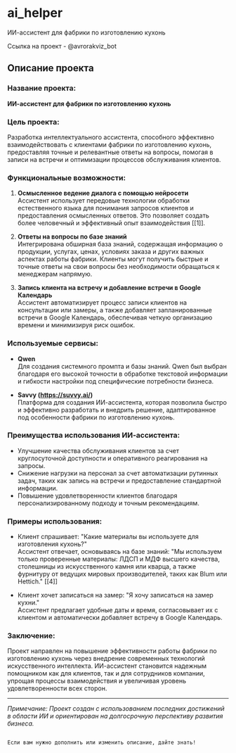 # ai_helper


ИИ-ассистент для фабрики по изготовлению кухонь

Ссылка на проект - @avrorakviz_bot

## Описание проекта

### Название проекта:
**ИИ-ассистент для фабрики по изготовлению кухонь**

### Цель проекта:
Разработка интеллектуального ассистента, способного эффективно взаимодействовать с клиентами фабрики по изготовлению кухонь, предоставляя точные и релевантные ответы на вопросы, помогая в записи на встречи и оптимизации процессов обслуживания клиентов.

### Функциональные возможности:

1. **Осмысленное ведение диалога с помощью нейросети**  
   Ассистент использует передовые технологии обработки естественного языка для понимания запросов клиентов и предоставления осмысленных ответов. Это позволяет создать более человечный и эффективный опыт взаимодействия [[1]].

2. **Ответы на вопросы по базе знаний**  
   Интегрирована обширная база знаний, содержащая информацию о продукции, услугах, ценах, условиях заказа и других важных аспектах работы фабрики. Клиенты могут получить быстрые и точные ответы на свои вопросы без необходимости обращаться к менеджерам напрямую.

3. **Запись клиента на встречу и добавление встречи в Google Календарь**  
   Ассистент автоматизирует процесс записи клиентов на консультации или замеры, а также добавляет запланированные встречи в Google Календарь, обеспечивая четкую организацию времени и минимизируя риск ошибок.

### Используемые сервисы:

- **Qwen**  
  Для создания системного промпта и базы знаний. Qwen был выбран благодаря его высокой точности в обработке текстовой информации и гибкости настройки под специфические потребности бизнеса.

- **Savvy (https://suvvy.ai/)**  
  Платформа для создания ИИ-ассистента, которая позволила быстро и эффективно разработать и внедрить решение, адаптированное под особенности фабрики по изготовлению кухонь.

### Преимущества использования ИИ-ассистента:

- Улучшение качества обслуживания клиентов за счет круглосуточной доступности и оперативного реагирования на запросы.
- Снижение нагрузки на персонал за счет автоматизации рутинных задач, таких как запись на встречи и предоставление стандартной информации.
- Повышение удовлетворенности клиентов благодаря персонализированному подходу и точным рекомендациям.

### Примеры использования:

- Клиент спрашивает: "Какие материалы вы используете для изготовления кухонь?"  
  Ассистент отвечает, основываясь на базе знаний: "Мы используем только проверенные материалы: ЛДСП и МДФ высшего качества, столешницы из искусственного камня или кварца, а также фурнитуру от ведущих мировых производителей, таких как Blum или Hettich." [[4]]

- Клиент хочет записаться на замер: "Я хочу записаться на замер кухни."  
  Ассистент предлагает удобные даты и время, согласовывает их с клиентом и автоматически добавляет встречу в Google Календарь.

### Заключение:
Проект направлен на повышение эффективности работы фабрики по изготовлению кухонь через внедрение современных технологий искусственного интеллекта. ИИ-ассистент становится надежным помощником как для клиентов, так и для сотрудников компании, упрощая процессы взаимодействия и увеличивая уровень удовлетворенности всех сторон.

---

*Примечание: Проект создан с использованием последних достижений в области ИИ и ориентирован на долгосрочную перспективу развития бизнеса.*
```

Если вам нужно дополнить или изменить описание, дайте знать!
